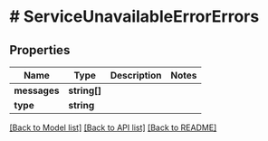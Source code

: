 # # ServiceUnavailableErrorErrors

## Properties

Name | Type | Description | Notes
------------ | ------------- | ------------- | -------------
**messages** | **string[]** |  |
**type** | **string** |  |

[[Back to Model list]](../../README.md#models) [[Back to API list]](../../README.md#endpoints) [[Back to README]](../../README.md)
